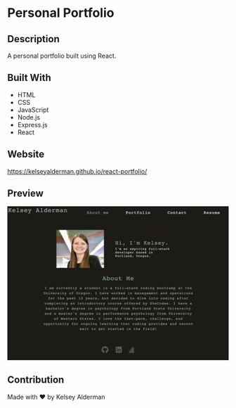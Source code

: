 # Personal Portfolio

## Description

A personal portfolio built using React.

## Built With

- HTML
- CSS
- JavaScript
- Node.js
- Express.js
- React

## Website

https://kelseyalderman.github.io/react-portfolio/

## Preview

![Screenshot of React Portfolio](src/assets/images/react-portfolio.jpg)

## Contribution

Made with ❤️ by Kelsey Alderman
